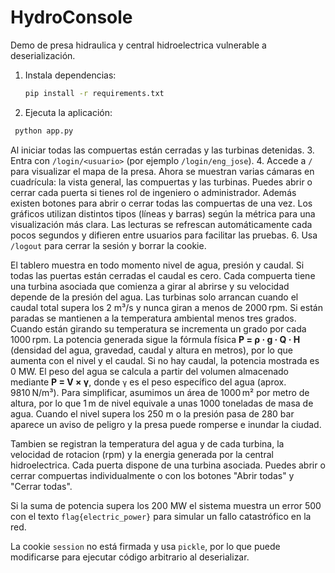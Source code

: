 # HydroConsole

Demo de presa hidraulica y central hidroelectrica vulnerable a deserialización.

1. Instala dependencias:
   ```bash
   pip install -r requirements.txt
   ```
2. Ejecuta la aplicación:
 ```bash
  python app.py
  ```
Al iniciar todas las compuertas están cerradas y las turbinas detenidas.
3. Entra con `/login/<usuario>` (por ejemplo `/login/eng_jose`).
4. Accede a `/` para visualizar el mapa de la presa. Ahora se muestran varias cámaras en cuadrícula: la vista general, las compuertas y las turbinas.
   Puedes abrir o cerrar cada puerta si tienes rol de ingeniero o administrador. Además existen botones para abrir o cerrar todas las compuertas de una vez.
   Los gráficos utilizan distintos tipos (líneas y barras) según la métrica para una visualización más clara.
   Las lecturas se refrescan automáticamente cada pocos segundos y difieren entre usuarios para facilitar las pruebas.
6. Usa `/logout` para cerrar la sesión y borrar la cookie.

El tablero muestra en todo momento nivel de agua, presión y caudal. Si todas las puertas están cerradas el caudal es cero. Cada compuerta tiene una turbina asociada que comienza a girar al abrirse y su velocidad depende de la presión del agua.
Las turbinas solo arrancan cuando el caudal total supera los 2 m³/s y nunca giran a menos de 2000 rpm. Si están paradas se mantienen a la temperatura ambiental menos tres grados. Cuando están girando su temperatura se incrementa un grado por cada 1000 rpm. La potencia generada sigue la fórmula física **P = ρ · g · Q · H** (densidad del agua, gravedad, caudal y altura en metros), por lo que aumenta con el nivel y el caudal. Si no hay caudal, la potencia mostrada es 0 MW.
El peso del agua se calcula a partir del volumen almacenado mediante **P = V × γ**,
donde `γ` es el peso específico del agua (aprox. 9810 N/m³). Para simplificar,
asumimos un área de 1000 m² por metro de altura, por lo que 1 m de nivel
equivale a unas 1000 toneladas de masa de agua.
Cuando el nivel supera los 250 m o la presión pasa de 280 bar aparece un aviso de peligro y la presa puede romperse e inundar la ciudad.

 Tambien se registran la temperatura del agua y de cada turbina, la velocidad de rotacion (rpm) y la energia generada por la central hidroelectrica. Cada puerta dispone de una turbina asociada. Puedes abrir o cerrar compuertas individualmente o con los botones "Abrir todas" y "Cerrar todas".

 Si la suma de potencia supera los 200 MW el sistema muestra un error 500 con el texto `flag{electric_power}` para simular un fallo catastrófico en la red.

La cookie `session` no está firmada y usa `pickle`, por lo que puede modificarse para ejecutar código arbitrario al deserializar.
